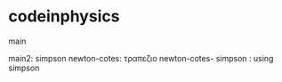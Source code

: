 # codeinphysics

main 

main2: simpson
newton-cotes: τραπεζιο
newton-cotes- simpson : using simpson
